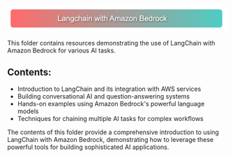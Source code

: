 ![LangChain with Amazon Bedrock](../img/img2.png)

This folder contains resources demonstrating the use of LangChain with Amazon Bedrock for various AI tasks.

## Contents:

- Introduction to LangChain and its integration with AWS services
- Building conversational AI and question-answering systems
- Hands-on examples using Amazon Bedrock's powerful language models
- Techniques for chaining multiple AI tasks for complex workflows

The contents of this folder provide a comprehensive introduction to using LangChain with Amazon Bedrock, demonstrating how to leverage these powerful tools for building sophisticated AI applications.
